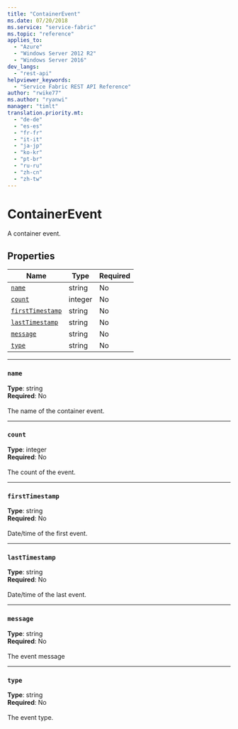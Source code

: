 ```yaml
---
title: "ContainerEvent"
ms.date: 07/20/2018
ms.service: "service-fabric"
ms.topic: "reference"
applies_to: 
  - "Azure"
  - "Windows Server 2012 R2"
  - "Windows Server 2016"
dev_langs: 
  - "rest-api"
helpviewer_keywords: 
  - "Service Fabric REST API Reference"
author: "rwike77"
ms.author: "ryanwi"
manager: "timlt"
translation.priority.mt: 
  - "de-de"
  - "es-es"
  - "fr-fr"
  - "it-it"
  - "ja-jp"
  - "ko-kr"
  - "pt-br"
  - "ru-ru"
  - "zh-cn"
  - "zh-tw"
---
```

# ContainerEvent

A container event.

## Properties
| Name | Type | Required |
| --- | --- | --- |
| [`name`](#name) | string | No |
| [`count`](#count) | integer | No |
| [`firstTimestamp`](#firsttimestamp) | string | No |
| [`lastTimestamp`](#lasttimestamp) | string | No |
| [`message`](#message) | string | No |
| [`type`](#type) | string | No |

____
### `name`
__Type__: string <br/>
__Required__: No<br/>
<br/>
The name of the container event.

____
### `count`
__Type__: integer <br/>
__Required__: No<br/>
<br/>
The count of the event.

____
### `firstTimestamp`
__Type__: string <br/>
__Required__: No<br/>
<br/>
Date/time of the first event.

____
### `lastTimestamp`
__Type__: string <br/>
__Required__: No<br/>
<br/>
Date/time of the last event.

____
### `message`
__Type__: string <br/>
__Required__: No<br/>
<br/>
The event message

____
### `type`
__Type__: string <br/>
__Required__: No<br/>
<br/>
The event type.
